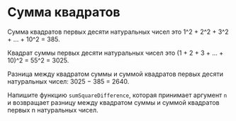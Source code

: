 # Сумма квадратов

Сумма квадратов первых десяти натуральных чисел это 1^2 + 2^2 + 3^2 + ... + 10^2 = 385.

Квадрат суммы первых десяти натуральных чисел это (1 + 2 + 3 + ... + 10)^2 = 55^2 = 3025.

Разница между квадратом суммы и суммой квадратов первых десяти натуральных чисел: 3025 − 385 = 2640.

Напишите функцию `sumSquareDifference`, которая принимает аргумент `n` и возвращает разницу между квадратом суммы и суммой квадратов первых n натуральных чисел.